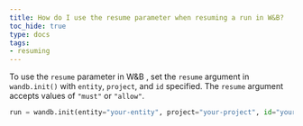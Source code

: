 ```yaml
---
title: How do I use the resume parameter when resuming a run in W&B?  
toc_hide: true
type: docs
tags:
- resuming
---
```

To use the `resume` parameter in W&B , set the `resume` argument in `wandb.init()` with `entity`, `project`, and `id` specified. The `resume` argument accepts values of `"must"` or `"allow"`. 

  ```python
  run = wandb.init(entity="your-entity", project="your-project", id="your-run-id", resume="must")
  ```